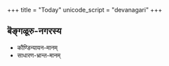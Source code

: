 +++
title = "Today"
unicode_script = "devanagari"
+++

## बॆङ्गळूरु-नगरस्य
- <a id="blr_kaundinyAyana">कौण्डिन्यायन-मानम्</a>
- <a id="blr_common">साधारण-भ्रान्त-मानम्</a>



<script source="javascript">

function setIst() {
  let today = new Date();
  console.log(today);
  let year = today.getFullYear();
  let decade = Math.floor(year / 10);
  let month = today.getMonth() + 1;
  let date = today.getDate();
  let dateSuffix = `${decade}0s/${year}_monthly/${year}-${month.toString().padStart(2, "0")}/${year}-${month.toString().padStart(2, "0")}-${date.toString().padStart(2, "0")}`;
  console.log(dateSuffix);
  
  document.getElementById("blr_kaundinyAyana").href = `/jyotisha/output/sahakAra-nagar-bengaLUru/SOLSTICE_POST_DARK_10_ADHIKA__CHITRA_AT_180/gregorian/2000s/${dateSuffix}/`;
  document.getElementById("blr_common").href = `/jyotisha/output/sahakAra-nagar-bengaLUru/MULTI_NEW_MOON_SIDEREAL_MONTH_ADHIKA__CHITRA_AT_180/gregorian/2000s/${dateSuffix}/`;
}
setIst();
</script>
